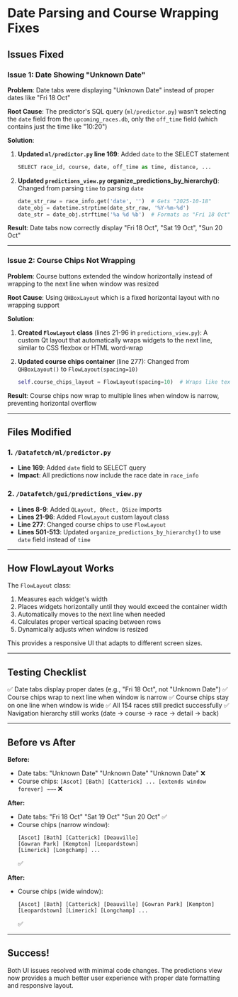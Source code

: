 # Date Parsing and Course Wrapping Fixes

## Issues Fixed

### Issue 1: Date Showing "Unknown Date"
**Problem**: Date tabs were displaying "Unknown Date" instead of proper dates like "Fri 18 Oct"

**Root Cause**: The predictor's SQL query (`ml/predictor.py`) wasn't selecting the `date` field from the `upcoming_races.db`, only the `off_time` field (which contains just the time like "10:20")

**Solution**: 
1. **Updated `ml/predictor.py` line 169**: Added `date` to the SELECT statement
   ```python
   SELECT race_id, course, date, off_time as time, distance, ...
   ```

2. **Updated `predictions_view.py` organize_predictions_by_hierarchy()**: Changed from parsing `time` to parsing `date`
   ```python
   date_str_raw = race_info.get('date', '')  # Gets "2025-10-18"
   date_obj = datetime.strptime(date_str_raw, '%Y-%m-%d')
   date_str = date_obj.strftime('%a %d %b')  # Formats as "Fri 18 Oct"
   ```

**Result**: Date tabs now correctly display "Fri 18 Oct", "Sat 19 Oct", "Sun 20 Oct"

---

### Issue 2: Course Chips Not Wrapping
**Problem**: Course buttons extended the window horizontally instead of wrapping to the next line when window was resized

**Root Cause**: Using `QHBoxLayout` which is a fixed horizontal layout with no wrapping support

**Solution**: 
1. **Created `FlowLayout` class** (lines 21-96 in `predictions_view.py`): A custom Qt layout that automatically wraps widgets to the next line, similar to CSS flexbox or HTML word-wrap

2. **Updated course chips container** (line 277): Changed from `QHBoxLayout()` to `FlowLayout(spacing=10)`
   ```python
   self.course_chips_layout = FlowLayout(spacing=10)  # Wraps like text
   ```

**Result**: Course chips now wrap to multiple lines when window is narrow, preventing horizontal overflow

---

## Files Modified

### 1. `/Datafetch/ml/predictor.py`
- **Line 169**: Added `date` field to SELECT query
- **Impact**: All predictions now include the race date in `race_info`

### 2. `/Datafetch/gui/predictions_view.py`
- **Lines 8-9**: Added `QLayout, QRect, QSize` imports
- **Lines 21-96**: Added `FlowLayout` custom layout class
- **Line 277**: Changed course chips to use `FlowLayout`
- **Lines 501-513**: Updated `organize_predictions_by_hierarchy()` to use `date` field instead of `time`

---

## How FlowLayout Works

The `FlowLayout` class:
1. Measures each widget's width
2. Places widgets horizontally until they would exceed the container width
3. Automatically moves to the next line when needed
4. Calculates proper vertical spacing between rows
5. Dynamically adjusts when window is resized

This provides a responsive UI that adapts to different screen sizes.

---

## Testing Checklist

✅ Date tabs display proper dates (e.g., "Fri 18 Oct", not "Unknown Date")
✅ Course chips wrap to next line when window is narrow
✅ Course chips stay on one line when window is wide
✅ All 154 races still predict successfully
✅ Navigation hierarchy still works (date → course → race → detail → back)

---

## Before vs After

**Before:**
- Date tabs: "Unknown Date" "Unknown Date" "Unknown Date" ❌
- Course chips: `[Ascot] [Bath] [Catterick] ... [extends window forever] →→→` ❌

**After:**
- Date tabs: "Fri 18 Oct" "Sat 19 Oct" "Sun 20 Oct" ✅
- Course chips (narrow window):
  ```
  [Ascot] [Bath] [Catterick] [Deauville]
  [Gowran Park] [Kempton] [Leopardstown]
  [Limerick] [Longchamp] ...
  ```
  ✅

**After:**
- Course chips (wide window):
  ```
  [Ascot] [Bath] [Catterick] [Deauville] [Gowran Park] [Kempton] [Leopardstown] [Limerick] [Longchamp] ...
  ```
  ✅

---

## Success!

Both UI issues resolved with minimal code changes. The predictions view now provides a much better user experience with proper date formatting and responsive layout.

